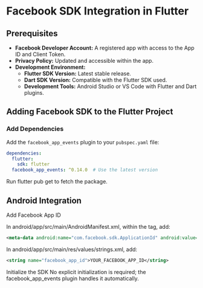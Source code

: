 # Facebook SDK Integration in Flutter

## Prerequisites

- **Facebook Developer Account:** A registered app with access to the App ID and Client Token.
- **Privacy Policy:** Updated and accessible within the app.
- **Development Environment:**
  - **Flutter SDK Version:** Latest stable release.
  - **Dart SDK Version:** Compatible with the Flutter SDK used.
  - **Development Tools:** Android Studio or VS Code with Flutter and Dart plugins.

## Adding Facebook SDK to the Flutter Project

### Add Dependencies

Add the `facebook_app_events` plugin to your `pubspec.yaml` file:

```yaml
dependencies:
  flutter:
    sdk: flutter
  facebook_app_events: ^0.14.0  # Use the latest version
```
Run flutter pub get to fetch the package.

## Android Integration

Add Facebook App ID

In android/app/src/main/AndroidManifest.xml, within the <application> tag, add:
```xml
<meta-data android:name="com.facebook.sdk.ApplicationId" android:value="@string/facebook_app_id"/>
```
In android/app/src/main/res/values/strings.xml, add:
```xml
<string name="facebook_app_id">YOUR_FACEBOOK_APP_ID</string>
```
Initialize the SDK
No explicit initialization is required; the facebook_app_events plugin handles it automatically.
